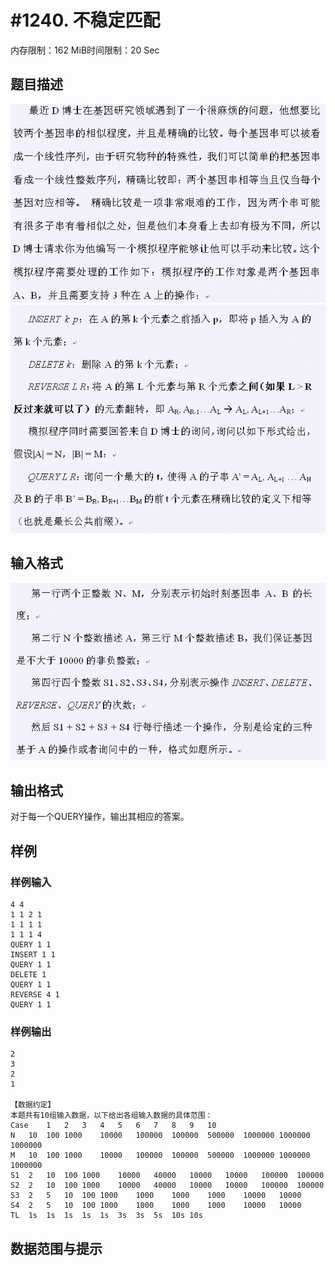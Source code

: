 # #1240. 不稳定匹配

内存限制：162 MiB时间限制：20 Sec

## 题目描述

![](images/1240_1.jpg)![](images/1240_2.jpg)

## 输入格式

![](images/1240_3.jpg)

## 输出格式

对于每一个QUERY操作，输出其相应的答案。


## 样例

### 样例输入

    
    4 4
    1 1 2 1
    1 1 1 1
    1 1 1 4
    QUERY 1 1
    INSERT 1 1
    QUERY 1 1
    DELETE 1
    QUERY 1 1
    REVERSE 4 1
    QUERY 1 1
    
    
    

### 样例输出

    
    2
    3
    2
    1
    
    【数据约定】
    本题共有10组输入数据，以下给出各组输入数据的具体范围：
    Case	1	2	3	4	5	6	7	8	9	10
    N	10	100	1000	10000	100000	100000	500000	1000000	1000000	1000000
    M	10	100	1000	10000	100000	100000	500000	1000000	1000000	1000000
    S1	2	10	100	1000	10000	40000	10000	10000	100000	100000
    S2	2	10	100	1000	10000	40000	10000	10000	100000	100000
    S3	2	5	10	100	1000	1000	1000	1000	10000	10000
    S4	2	5	10	100	1000	1000	1000	1000	10000	10000
    TL	1s	1s	1s	1s	1s	3s	3s	5s	10s	10s
    
    

## 数据范围与提示
